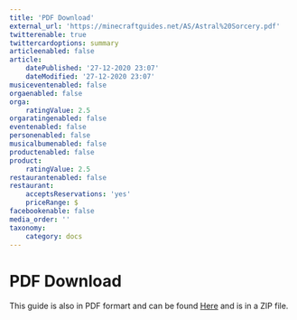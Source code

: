 ```yaml
---
title: 'PDF Download'
external_url: 'https://minecraftguides.net/AS/Astral%20Sorcery.pdf'
twitterenable: true
twittercardoptions: summary
articleenabled: false
article:
    datePublished: '27-12-2020 23:07'
    dateModified: '27-12-2020 23:07'
musiceventenabled: false
orgaenabled: false
orga:
    ratingValue: 2.5
orgaratingenabled: false
eventenabled: false
personenabled: false
musicalbumenabled: false
productenabled: false
product:
    ratingValue: 2.5
restaurantenabled: false
restaurant:
    acceptsReservations: 'yes'
    priceRange: $
facebookenable: false
media_order: ''
taxonomy:
    category: docs
---
```


# PDF Download

This guide is also in PDF formart and can be found [Here](Astral-Sorcery-A-Comprehensive-Guide.pdf.zip) and is in a ZIP file.